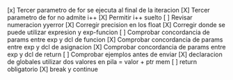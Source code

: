 
[x] Tercer parametro de for se ejecuta al final de la iteracion
[X] Tercer parametro de for no admite i++
[X] Permitir i++ suelto
[ ] Revisar numeracion yyerror
[X] Corregir precision en los float
[X] Corregir donde se puede utilizar expresion y exp-funcion
[ ] Comprobar concordancia de params entre exp y dcl de funcion
[X] Comprobar concordancia de params entre exp y dcl de asignacion
[X] Comprobar concordancia de params entre exp y dcl de return
[ ] Comprobar ejemplos antes de enviar
[X] declaracion de globales utilizar dos valores en pila = valor + ptr mem
[ ] return obligatorio
[X] break y continue
